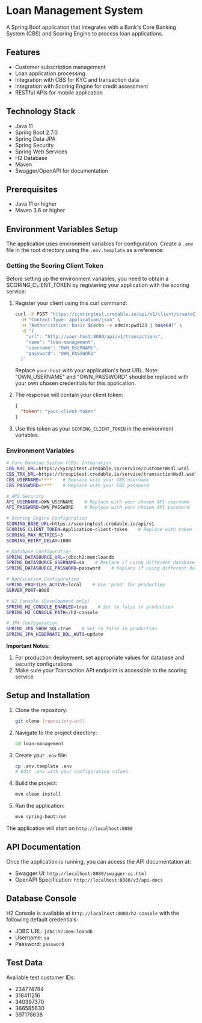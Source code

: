 # Loan Management System

A Spring Boot application that integrates with a Bank's Core Banking System (CBS) and Scoring Engine to process loan applications.

## Features

- Customer subscription management
- Loan application processing
- Integration with CBS for KYC and transaction data
- Integration with Scoring Engine for credit assessment
- RESTful APIs for mobile application

## Technology Stack

- Java 11
- Spring Boot 2.7.0
- Spring Data JPA
- Spring Security
- Spring Web Services
- H2 Database
- Maven
- Swagger/OpenAPI for documentation

## Prerequisites

- Java 11 or higher
- Maven 3.6 or higher

## Environment Variables Setup

The application uses environment variables for configuration. Create a `.env` file in the root directory using the `.env.template` as a reference:

### Getting the Scoring Client Token

Before setting up the environment variables, you need to obtain a SCORING_CLIENT_TOKEN by registering your application with the scoring service:

1. Register your client using this curl command:
   ```bash
   curl -X POST "https://scoringtest.credable.io/api/v1/client/createClient" \
     -H "Content-Type: application/json" \
     -H "Authorization: Basic $(echo -n admin:pwd123 | base64)" \
     -d '{
       "url": "http://your-host:8080/api/v1/transactions",
       "name": "loan-management",
       "username": "OWN_USERNAME",
       "password": "OWN_PASSWORD"
     }'
   ```
   Replace `your-host` with your application's host URL.
   Note: "OWN_USERNAME" and "OWN_PASSWORD" should be replaced with your own chosen credentials for this application.

2. The response will contain your client token:
   ```json
   {
     "token": "your-client-token"
   }
   ```

3. Use this token as your `SCORING_CLIENT_TOKEN` in the environment variables.

### Environment Variables

```bash
# Core Banking System (CBS) Integration
CBS_KYC_URL=https://kycapitest.credable.io/service/customerWsdl.wsdl
CBS_TRX_URL=https://trxapitest.credable.io/service/transactionWsdl.wsdl
CBS_USERNAME=****    # Replace with your CBS username
CBS_PASSWORD=****    # Replace with your CBS password

# API Security
API_USERNAME=OWN_USERNAME    # Replace with your chosen API username
API_PASSWORD=OWN_PASSWORD    # Replace with your chosen API password

# Scoring Engine Configuration
SCORING_BASE_URL=https://scoringtest.credable.io/api/v1
SCORING_CLIENT_TOKEN=Application-client-token    # Replace with token from registration step
SCORING_MAX_RETRIES=3
SCORING_RETRY_DELAY=1000

# Database Configuration
SPRING_DATASOURCE_URL=jdbc:h2:mem:loandb
SPRING_DATASOURCE_USERNAME=sa    # Replace if using different database
SPRING_DATASOURCE_PASSWORD=password    # Replace if using different database

# Application Configuration
SPRING_PROFILES_ACTIVE=local    # Use 'prod' for production
SERVER_PORT=8080

# H2 Console (Development only)
SPRING_H2_CONSOLE_ENABLED=true    # Set to false in production
SPRING_H2_CONSOLE_PATH=/h2-console

# JPA Configuration
SPRING_JPA_SHOW_SQL=true    # Set to false in production
SPRING_JPA_HIBERNATE_DDL_AUTO=update
```

**Important Notes:**
1. For production deployment, set appropriate values for database and security configurations
2. Make sure your Transaction API endpoint is accessible to the scoring service

## Setup and Installation

1. Clone the repository:
   ```bash
   git clone [repository-url]
   ```

2. Navigate to the project directory:
   ```bash
   cd loan-management
   ```

3. Create your `.env` file:
   ```bash
   cp .env.template .env
   # Edit .env with your configuration values
   ```

4. Build the project:
   ```bash
   mvn clean install
   ```

5. Run the application:
   ```bash
   mvn spring-boot:run
   ```

The application will start on `http://localhost:8080`

## API Documentation

Once the application is running, you can access the API documentation at:
- Swagger UI: `http://localhost:8080/swagger-ui.html`
- OpenAPI Specification: `http://localhost:8080/v3/api-docs`

## Database Console

H2 Console is available at `http://localhost:8080/h2-console` with the following default credentials:
- JDBC URL: `jdbc:h2:mem:loandb`
- Username: `sa`
- Password: `password`

## Test Data

Available test customer IDs:
- 234774784
- 318411216
- 340397370
- 366585630
- 397178638
